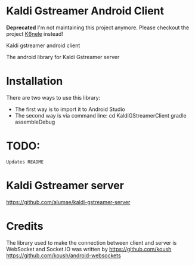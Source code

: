 Kaldi Gstreamer Android Client
==============================

__Deprecated__
I'm not maintaining this project anymore. Please checkout the project [K6nele](https://github.com/Kaljurand/K6nele) instead!


Kaldi gstreamer android client

The android library for Kaldi Gstreamer server

Installation
=============================
There are two ways to use this library:
* The first way is to import it to Android Studio
* The second way is via command line:
        cd KaldiGStreamerClient
        gradle assembleDebug

TODO:
============================
    Updates README

Kaldi Gstreamer server
==============================
https://github.com/alumae/kaldi-gstreamer-server

Credits
==============================
  The library used to make the connection between client and server is WebSocket and Socket.IO was written by https://github.com/koush
      https://github.com/koush/android-websockets
